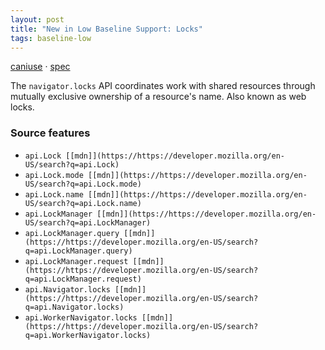```yaml
---
layout: post
title: "New in Low Baseline Support: Locks"
tags: baseline-low
---
```


[caniuse](https://caniuse.com/?search=web-locks) · [spec](https://w3c.github.io/web-locks/)

The `navigator.locks` API coordinates work with shared resources through mutually exclusive ownership of a resource's name. Also known as web locks.

### Source features

- ``api.Lock [[mdn]](https://https://developer.mozilla.org/en-US/search?q=api.Lock)``
- ``api.Lock.mode [[mdn]](https://https://developer.mozilla.org/en-US/search?q=api.Lock.mode)``
- ``api.Lock.name [[mdn]](https://https://developer.mozilla.org/en-US/search?q=api.Lock.name)``
- ``api.LockManager [[mdn]](https://https://developer.mozilla.org/en-US/search?q=api.LockManager)``
- ``api.LockManager.query [[mdn]](https://https://developer.mozilla.org/en-US/search?q=api.LockManager.query)``
- ``api.LockManager.request [[mdn]](https://https://developer.mozilla.org/en-US/search?q=api.LockManager.request)``
- ``api.Navigator.locks [[mdn]](https://https://developer.mozilla.org/en-US/search?q=api.Navigator.locks)``
- ``api.WorkerNavigator.locks [[mdn]](https://https://developer.mozilla.org/en-US/search?q=api.WorkerNavigator.locks)``
